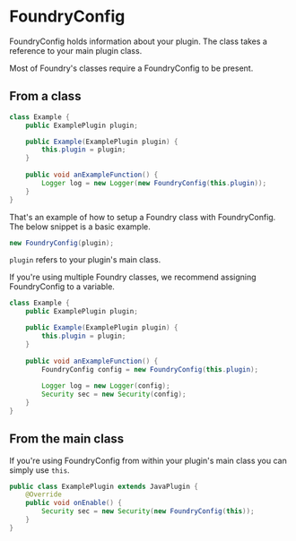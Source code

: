 # FoundryConfig

FoundryConfig holds information about your plugin. The class takes a reference to your main plugin class.

Most of Foundry's classes require a FoundryConfig to be present.

## From a class
```java
class Example {
    public ExamplePlugin plugin;

    public Example(ExamplePlugin plugin) {
        this.plugin = plugin;
    }
    
    public void anExampleFunction() {
        Logger log = new Logger(new FoundryConfig(this.plugin));
    }
}
```

That's an example of how to setup a Foundry class with FoundryConfig.
The below snippet is a basic example.

```java
new FoundryConfig(plugin);
```

`plugin` refers to your plugin's main class.

If you're using multiple Foundry classes, we recommend assigning FoundryConfig to a variable.

```java
class Example {
    public ExamplePlugin plugin;

    public Example(ExamplePlugin plugin) {
        this.plugin = plugin;
    }
    
    public void anExampleFunction() {
        FoundryConfig config = new FoundryConfig(this.plugin);
        
        Logger log = new Logger(config);
        Security sec = new Security(config);
    }
}
```

## From the main class
If you're using FoundryConfig from within your plugin's main class you can simply use `this`.

```java
public class ExamplePlugin extends JavaPlugin {
    @Override
    public void onEnable() {
        Security sec = new Security(new FoundryConfig(this));
    }
}
```